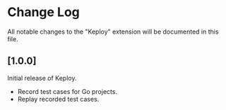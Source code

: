 # Change Log

All notable changes to the "Keploy" extension will be documented in this file.


## [1.0.0]

Initial release of Keploy.

- Record test cases for Go projects.
- Replay recorded test cases.
